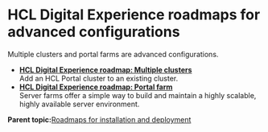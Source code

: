 # HCL Digital Experience roadmaps for advanced configurations

Multiple clusters and portal farms are advanced configurations.

-   **[HCL Digital Experience roadmap: Multiple clusters](../install/rm_production_mult_clusters.md)**  
Add an HCL Portal cluster to an existing cluster.
-   **[HCL Digital Experience roadmap: Portal farm](../install/rm_production_farm.md)**  
Server farms offer a simple way to build and maintain a highly scalable, highly available server environment.

**Parent topic:**[Roadmaps for installation and deployment ](../install/rm_installation.md)

